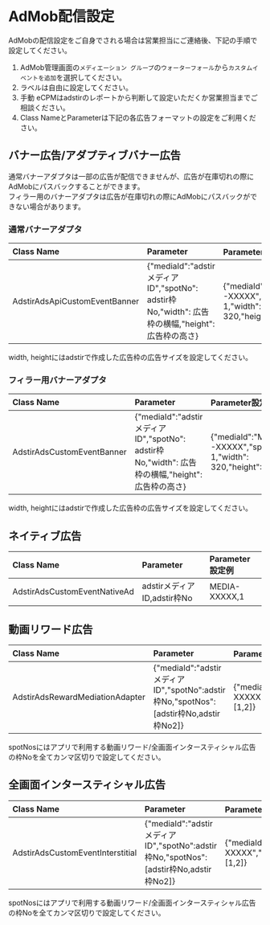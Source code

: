 # AdMob配信設定
AdMobの配信設定をご自身でされる場合は営業担当にご連絡後、下記の手順で設定してください。

1. AdMob管理画面の`メディエーション グループ`の`ウォーターフォール`から`カスタムイベントを追加`を選択してください。  
1. ラベルは自由に設定してください。  
1. 手動 eCPMはadstirのレポートから判断して設定いただくか営業担当までご相談ください。  
1. Class NameとParameterは下記の各広告フォーマットの設定をご利用ください。

## バナー広告/アダプティブバナー広告
通常バナーアダプタは一部の広告が配信できませんが、広告が在庫切れの際にAdMobにパスバックすることができます。  
フィラー用のバナーアダプタは広告が在庫切れの際にAdMobにパスバックができない場合があります。  

### 通常バナーアダプタ
| Class Name | Parameter | Parameter設定例 |
| :--- | :--- | :--- |
| AdstirAdsApiCustomEventBanner | \{"mediaId":"adstirメディアID","spotNo": adstir枠No,"width": 広告枠の横幅,"height":広告枠の高さ\} | \{"mediaId":"MEDIA-XXXXX","spotNo": 1,"width": 320,"height":50\} |

width, heightにはadstirで作成した広告枠の広告サイズを設定してください。

### フィラー用バナーアダプタ
| Class Name | Parameter | Parameter設定例 |
| :--- | :--- | :--- |
| AdstirAdsCustomEventBanner | \{"mediaId":"adstirメディアID","spotNo": adstir枠No,"width": 広告枠の横幅,"height":広告枠の高さ\} | \{"mediaId":"MEDIA-XXXXX","spotNo": 1,"width": 320,"height":50\} |

width, heightにはadstirで作成した広告枠の広告サイズを設定してください。

## ネイティブ広告
| Class Name | Parameter | Parameter設定例 |
| :--- | :--- | :--- |
| AdstirAdsCustomEventNativeAd | adstirメディアID,adstir枠No | MEDIA-XXXXX,1 |

## 動画リワード広告
| Class Name | Parameter | Parameter設定例 |
| :--- | :--- | :--- |
| AdstirAdsRewardMediationAdapter | \{"mediaId":"adstirメディアID","spotNo":adstir枠No,"spotNos":[adstir枠No,adstir枠No2]\} | \{"mediaId":"MEDIA-XXXXX","spotNo":1,"spotNos":[1,2]\} |

spotNosにはアプリで利用する動画リワード/全画面インタースティシャル広告の枠Noを全てカンマ区切りで設定してください。

## 全画面インタースティシャル広告
| Class Name | Parameter | Parameter設定例 |
| :--- | :--- | :--- |
| AdstirAdsCustomEventInterstitial | \{"mediaId":"adstirメディアID","spotNo":adstir枠No,"spotNos":[adstir枠No,adstir枠No2]\} | \{"mediaId":"MEDIA-XXXXX","spotNo":2,"spotNos":[1,2]\} |

spotNosにはアプリで利用する動画リワード/全画面インタースティシャル広告の枠Noを全てカンマ区切りで設定してください。